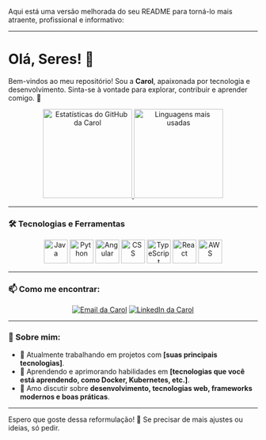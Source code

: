 Aqui está uma versão melhorada do seu README para torná-lo mais atraente, profissional e informativo:

---

# Olá, Seres! 👋  
Bem-vindos ao meu repositório! Sou a **Carol**, apaixonada por tecnologia e desenvolvimento. Sinta-se à vontade para explorar, contribuir e aprender comigo. 🚀  

<div align="center">
  <a href="https://github.com/carolpontara">
    <img height="180em" src="https://github-readme-stats.vercel.app/api?username=carolpontara&show_icons=true&theme=dracula&include_all_commits=true&count_private=true" alt="Estatísticas do GitHub da Carol"/>
    <img height="180em" src="https://github-readme-stats.vercel.app/api/top-langs/?username=carolpontara&layout=compact&theme=dracula" alt="Linguagens mais usadas"/>
  </a>
</div>

---

### 🛠️ Tecnologias e Ferramentas
<div align="center">
  <img src="https://img.icons8.com/color/48/000000/java-coffee-cup-logo.png" alt="Java" width="48" height="48" title="Java"/>
  <img src="https://img.icons8.com/color/48/000000/python.png" alt="Python" width="48" height="48" title="Python"/>
  <img src="https://img.icons8.com/color/48/000000/angularjs.png" alt="Angular" width="48" height="48" title="Angular"/>
  <img src="https://img.icons8.com/color/48/000000/css3.png" alt="CSS" width="48" height="48" title="CSS"/>
  <img src="https://img.icons8.com/color/48/000000/typescript.png" alt="TypeScript" width="48" height="48" title="TypeScript"/>
  <img src="https://img.icons8.com/color/48/000000/react-native.png" alt="React" width="48" height="48" title="React"/>
  <img src="https://img.icons8.com/color/48/000000/amazon-web-services.png" alt="AWS" width="48" height="48" title="AWS"/>
</div>

---

### 📫 Como me encontrar:
<div align="center">
  <a href="mailto:pontaracarol@gmail.com"><img src="https://img.shields.io/badge/Gmail-D14836?style=for-the-badge&logo=gmail&logoColor=white" alt="Email da Carol"/></a>
  <a href="https://www.linkedin.com/in/ana-caroline-silva-pontara-17a20823b/" target="_blank"><img src="https://img.shields.io/badge/-LinkedIn-%230077B5?style=for-the-badge&logo=linkedin&logoColor=white" alt="LinkedIn da Carol"/></a>
</div>

---

### 🚀 Sobre mim:
- 🔭 Atualmente trabalhando em projetos com **[suas principais tecnologias]**.
- 🌱 Aprendendo e aprimorando habilidades em **[tecnologias que você está aprendendo, como Docker, Kubernetes, etc.]**.
- 💬 Amo discutir sobre **desenvolvimento, tecnologias web, frameworks modernos e boas práticas**.

---

Espero que goste dessa reformulação! 🎉 Se precisar de mais ajustes ou ideias, só pedir.

